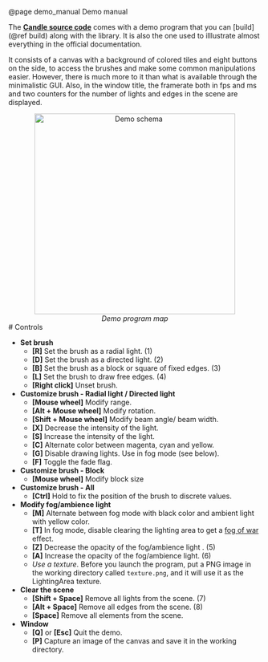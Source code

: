 @page demo_manual Demo manual

The [**Candle source code**](https://github.com/MiguelMJ/Candle) comes with a demo program that you can [build](@ref build) along with the library. It is also the one used to illlustrate almost everything in the official documentation. 

It consists of a canvas with a background of colored tiles and eight buttons on the side, to access the brushes and make some common manipulations easier. However, there is much more to it than what is available through the minimalistic GUI. Also, in the window title, the framerate both in fps and ms and two counters for the number of lights and edges in the scene are displayed.

<div align="center">
    <img src="demo_1.png" width="400px" alt="Demo schema">
    <br><em>Demo program map</em>
</div>
# Controls

- **Set brush**
    - **[R]** Set the brush as a radial light. (1)
    - **[D]** Set the brush as a directed light. (2)
    - **[B]** Set the brush as a block or square of fixed edges. (3)
    - **[L]** Set the brush to draw free edges. (4)
    - **[Right click]** Unset brush.
- **Customize brush - Radial light / Directed light**
    - **[Mouse wheel]** Modify range.
    - **[Alt + Mouse wheel]** Modify rotation.
    - **[Shift + Mouse wheel]** Modify beam angle/ beam width.
    - **[X]**  Decrease the intensity of the light.
    - **[S]** Increase the intensity of the light.
    - **[C]** Alternate color between magenta, cyan and yellow.
    - **[G]** Disable drawing lights. Use in fog mode (see below).
    - **[F]** Toggle the fade flag.
- **Customize brush - Block**
    - **[Mouse wheel]** Modify block size
- **Customize brush - All**
    - **[Ctrl]** Hold to fix the position of the brush to discrete values.
- **Modify fog/ambience light**
  - **[M]** Alternate between fog mode with black color and ambient light with yellow color.
  - **[T]** In fog mode, disable clearing the lighting area to get a [fog of war](https://en.wikipedia.org/wiki/Fog_of_war#In_video_games) effect.
  - **[Z]** Decrease the opacity of the fog/ambience light . (5)
  - **[A]** Increase the opacity of the fog/ambience light. (6)
  - _Use a texture_. Before you launch the program, put a PNG image in the working directory called `texture.png`, and it will use it as the LightingArea texture.
- **Clear the scene**
  - **[Shift + Space]** Remove all lights from the scene. (7)
  - **[Alt + Space]** Remove all edges from the scene. (8)
  - **[Space]** Remove all elements from the scene.
- **Window**
    - **[Q]** or **[Esc]** Quit the demo.
    - **[P]** Capture an image of the canvas and save it in the working directory.